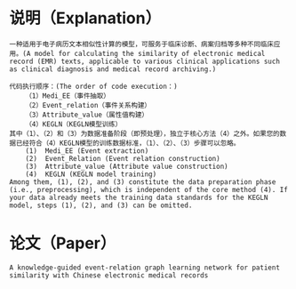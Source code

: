 # 说明（Explanation）
    一种适用于电子病历文本相似性计算的模型，可服务于临床诊断、病案归档等多种不同临床应用。(A model for calculating the similarity of electronic medical record (EMR) texts, applicable to various clinical applications such as clinical diagnosis and medical record archiving.)
    
    代码执行顺序：(The order of code execution：)
        （1）Medi_EE（事件抽取）
        （2）Event_relation（事件关系构建）
        （3）Attribute_value（属性值构建）
        （4）KEGLN（KEGLN模型训练）
    其中（1）、（2）和（3）为数据准备阶段（即预处理），独立于核心方法（4）之外。如果您的数据已经符合（4）KEGLN模型的训练数据标准，（1）、（2）、（3）步骤可以忽略。
        (1)  Medi_EE (Event extraction)
        (2)  Event_Relation (Event relation construction)
        (3)  Attribute_value (Attribute value construction)
        (4)  KEGLN (KEGLN model training)
    Among them, (1), (2), and (3) constitute the data preparation phase (i.e., preprocessing), which is independent of the core method (4). If your data already meets the training data standards for the KEGLN model, steps (1), (2), and (3) can be omitted.

# 论文（Paper）
    A knowledge-guided event-relation graph learning network for patient similarity with Chinese electronic medical records